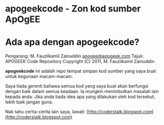 apogeekcode - Zon kod sumber ApOgEE
=====================================================================

# Ada apa dengan apogeekcode?


  Pengarang: M. Fauzilkamil Zainuddin <apogee@apogeek.com>
  Tajuk: APOGEEK Code Repository
  Copyright (C) 2011, M. Fauzilkamil Zainuddin

**apogeekcode** ini adalah repo tempat simpan kod sumber yang saya buat untuk kegunaan macam-macam.

Saya tiada gerenti bahawa semua kod yang saya buat akan berfungsi dengan baik dalam semua keadaan.
Ia mungkin menimbulkan masalah lain kepada anda. Jika anda tiada idea apa yang dilakukan oleh kod 
tersebut, lebih baik jangan guna.

Nak tahu cerita-cerita lain saya, lawati: [http://coderstalk.blogspot.com](http://coderstalk.blogspot.com)
